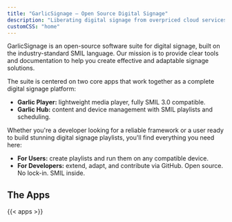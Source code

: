 ```yaml
---
title: "GarlicSignage – Open Source Digital Signage"
description: "Liberating digital signage from overpriced cloud services."
customCSS: "home"
---
```


GarlicSignage is an open-source software suite for digital signage, built on the industry-standard SMIL language. Our mission is to provide clear tools and documentation to help you create effective and adaptable signage solutions.

The suite is centered on two core apps that work together as a complete digital signage platform:

- **Garlic Player:** lightweight media player, fully SMIL 3.0 compatible.
- **Garlic Hub:** content and device management with SMIL playlists and scheduling.

Whether you're a developer looking for a reliable framework or a user ready to build stunning digital signage playlists, you'll find everything you need here:

- **For Users:** create playlists and run them on any compatible device.
- **For Developers:** extend, adapt, and contribute via GitHub.
    Open source. No lock-in. SMIL inside.


## The Apps

{{< apps >}}